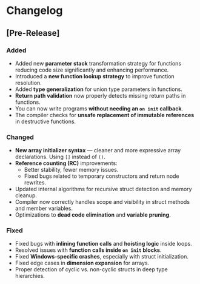 # Changelog

## [Pre-Release]

### Added
- Added new **parameter stack** transformation strategy for functions reducing code size significantly and enhancing performance.
- Introduced a **new function lookup strategy** to improve function resolution.
- Added **type generalization** for union type parameters in functions.
- **Return path validation** now properly detects missing return paths in functions.
- You can now write programs **without needing an `on init` callback**.
- The compiler checks for **unsafe replacement of immutable references** in destructive functions.

### Changed
- **New array initializer syntax** — cleaner and more expressive array declarations. Using `[]` instead of `()`.
- **Reference counting (RC)** improvements:
    - Better stability, fewer memory issues.
    - Fixed bugs related to temporary constructors and return node rewrites.
- Updated internal algorithms for recursive struct detection and memory cleanup.
- Compiler now correctly handles scope and visibility in struct methods and member variables.
- Optimizations to **dead code elimination** and **variable pruning**.

### Fixed
- Fixed bugs with **inlining function calls** and **hoisting logic** inside loops.
- Resolved issues with **function calls inside `on init` blocks**.
- Fixed **Windows-specific crashes**, especially with struct initialization.
- Fixed edge cases in **dimension expansion** for arrays.
- Proper detection of cyclic vs. non-cyclic structs in deep type hierarchies.